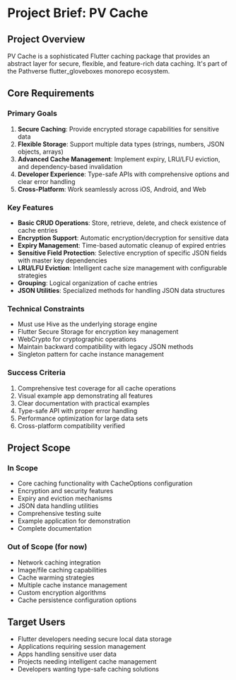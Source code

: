 # Project Brief: PV Cache

## Project Overview
PV Cache is a sophisticated Flutter caching package that provides an abstract layer for secure, flexible, and feature-rich data caching. It's part of the Pathverse flutter_gloveboxes monorepo ecosystem.

## Core Requirements

### Primary Goals
1. **Secure Caching**: Provide encrypted storage capabilities for sensitive data
2. **Flexible Storage**: Support multiple data types (strings, numbers, JSON objects, arrays)
3. **Advanced Cache Management**: Implement expiry, LRU/LFU eviction, and dependency-based invalidation
4. **Developer Experience**: Type-safe APIs with comprehensive options and clear error handling
5. **Cross-Platform**: Work seamlessly across iOS, Android, and Web

### Key Features
- **Basic CRUD Operations**: Store, retrieve, delete, and check existence of cache entries
- **Encryption Support**: Automatic encryption/decryption for sensitive data
- **Expiry Management**: Time-based automatic cleanup of expired entries
- **Sensitive Field Protection**: Selective encryption of specific JSON fields with master key dependencies
- **LRU/LFU Eviction**: Intelligent cache size management with configurable strategies
- **Grouping**: Logical organization of cache entries
- **JSON Utilities**: Specialized methods for handling JSON data structures

### Technical Constraints
- Must use Hive as the underlying storage engine
- Flutter Secure Storage for encryption key management
- WebCrypto for cryptographic operations
- Maintain backward compatibility with legacy JSON methods
- Singleton pattern for cache instance management

### Success Criteria
1. Comprehensive test coverage for all cache operations
2. Visual example app demonstrating all features
3. Clear documentation with practical examples
4. Type-safe API with proper error handling
5. Performance optimization for large data sets
6. Cross-platform compatibility verified

## Project Scope

### In Scope
- Core caching functionality with CacheOptions configuration
- Encryption and security features
- Expiry and eviction mechanisms
- JSON data handling utilities
- Comprehensive testing suite
- Example application for demonstration
- Complete documentation

### Out of Scope (for now)
- Network caching integration
- Image/file caching capabilities
- Cache warming strategies
- Multiple cache instance management
- Custom encryption algorithms
- Cache persistence configuration options

## Target Users
- Flutter developers needing secure local data storage
- Applications requiring session management
- Apps handling sensitive user data
- Projects needing intelligent cache management
- Developers wanting type-safe caching solutions
